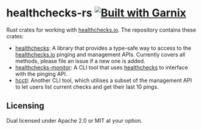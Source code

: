# healthchecks-rs [![Built with Garnix](https://img.shields.io/endpoint.svg?url=https%3A%2F%2Fgarnix.io%2Fapi%2Fbadges%2Fmsfjarvis%2Fhealthchecks-rs%3Fbranch%3Dmain)](https://garnix.io)

Rust crates for working with [healthchecks.io]. The repository contains these crates:

- [healthchecks]: A library that provides a type-safe way to access to the [healthchecks.io] pinging and management APIs. Currently covers all methods, please file an issue if a new one is added.
- [healthchecks-monitor]: A CLI tool that uses [healthchecks] to interface with the pinging API.
- [hcctl]: Another CLI tool, which utilises a subset of the management API to let users list current checks and get their last 10 pings.

## Licensing

Dual licensed under Apache 2.0 or MIT at your option.

[healthchecks.io]: https://healthchecks.io
[healthchecks]: healthchecks
[healthchecks-monitor]: monitor
[hcctl]: hcctl
